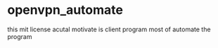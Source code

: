 # openvpn_automate


this mit license
acutal motivate is client program most of automate the program
